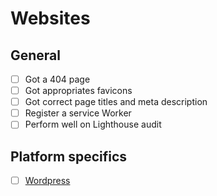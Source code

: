 # Websites

## General

-   [ ] Got a 404 page
-   [ ] Got appropriates favicons
-   [ ] Got correct page titles and meta description
-   [ ] Register a service Worker
-   [ ] Perform well on Lighthouse audit

## Platform specifics

-   [ ] [Wordpress](wordpress/readme.md)
